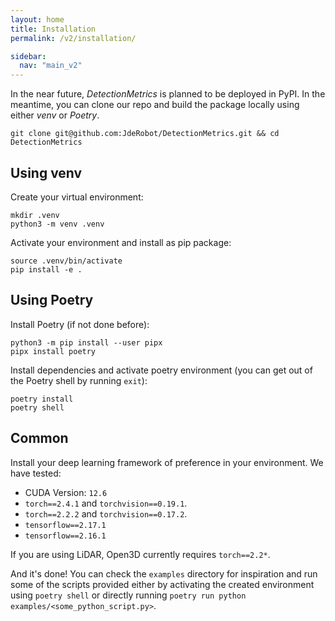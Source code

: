 ```yaml
---
layout: home
title: Installation
permalink: /v2/installation/

sidebar:
  nav: "main_v2"
---
```

In the near future, *DetectionMetrics* is planned to be deployed in PyPI. In the meantime, you can clone our repo and build the package locally using either *venv* or *Poetry*.

```
git clone git@github.com:JdeRobot/DetectionMetrics.git && cd DetectionMetrics
```

## Using venv
Create your virtual environment:
```
mkdir .venv
python3 -m venv .venv
```

Activate your environment and install as pip package:
```
source .venv/bin/activate
pip install -e .
```

## Using Poetry

Install Poetry (if not done before):
```
python3 -m pip install --user pipx
pipx install poetry
```

Install dependencies and activate poetry environment (you can get out of the Poetry shell by running `exit`):
```
poetry install
poetry shell
```

## Common
Install your deep learning framework of preference in your environment. We have tested:
- CUDA Version: `12.6`
- `torch==2.4.1` and `torchvision==0.19.1`.
- `torch==2.2.2` and `torchvision==0.17.2`.
- `tensorflow==2.17.1`
- `tensorflow==2.16.1`

If you are using LiDAR, Open3D currently requires `torch==2.2*`.

And it's done! You can check the `examples` directory for inspiration and run some of the scripts provided either by activating the created environment using `poetry shell` or directly running `poetry run python examples/<some_python_script.py>`.